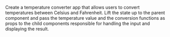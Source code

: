 Create a temperature converter app that allows users to convert temperatures between Celsius and Fahrenheit. Lift the state up to the parent component and pass the temperature value and the conversion functions as props to the child components responsible for handling the input and displaying the result.